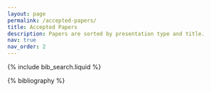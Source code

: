 ```yaml
---
layout: page
permalink: /accepted-papers/
title: Accepted Papers
description: Papers are sorted by presentation type and title.
nav: true
nav_order: 2
---
```


{% include bib_search.liquid %}

<div class="publications">

{% bibliography %}

</div>